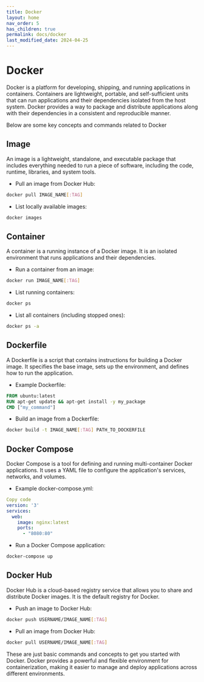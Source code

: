 ```yaml
---
title: Docker
layout: home
nav_order: 5
has_children: true
permalink: docs/docker
last_modified_date: 2024-04-25
---
```


# Docker

Docker is a platform for developing, shipping, and running applications in containers. Containers are lightweight, portable, and self-sufficient units that can run applications and their dependencies isolated from the host system. Docker provides a way to package and distribute applications along with their dependencies in a consistent and reproducible manner.

Below are some key concepts and commands related to Docker

## Image

An image is a lightweight, standalone, and executable package that includes everything needed to run a piece of software, including the code, runtime, libraries, and system tools.

- Pull an image from Docker Hub:

```bash
docker pull IMAGE_NAME[:TAG]
```

- List locally available images:

```bash
docker images
```

## Container

A container is a running instance of a Docker image. It is an isolated environment that runs applications and their dependencies.

- Run a container from an image:

```bash
docker run IMAGE_NAME[:TAG]
```

- List running containers:

```bash
docker ps
```

- List all containers (including stopped ones):

```bash
docker ps -a
```

## Dockerfile

A Dockerfile is a script that contains instructions for building a Docker image. It specifies the base image, sets up the environment, and defines how to run the application.

- Example Dockerfile:

```Dockerfile
FROM ubuntu:latest
RUN apt-get update && apt-get install -y my_package
CMD ["my_command"]
```

- Build an image from a Dockerfile:

```bash
docker build -t IMAGE_NAME[:TAG] PATH_TO_DOCKERFILE
```
## Docker Compose

Docker Compose is a tool for defining and running multi-container Docker applications. It uses a YAML file to configure the application's services, networks, and volumes.

- Example docker-compose.yml:

```yaml
Copy code
version: '3'
services:
  web:
    image: nginx:latest
    ports:
      - "8080:80"
```

- Run a Docker Compose application:

```bash
docker-compose up
```

## Docker Hub

Docker Hub is a cloud-based registry service that allows you to share and distribute Docker images. It is the default registry for Docker.

- Push an image to Docker Hub:

```bash
docker push USERNAME/IMAGE_NAME[:TAG]
```

- Pull an image from Docker Hub:

```bash
docker pull USERNAME/IMAGE_NAME[:TAG]
```

These are just basic commands and concepts to get you started with Docker. Docker provides a powerful and flexible environment for containerization, making it easier to manage and deploy applications across different environments.
